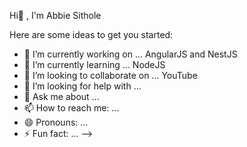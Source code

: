 Hi👋 , I'm Abbie Sithole


Here are some ideas to get you started:

- 🔭 I’m currently working on ... AngularJS and NestJS
- 🌱 I’m currently learning ... NodeJS
- 👯 I’m looking to collaborate on ... YouTube
- 🤔 I’m looking for help with ... 
- 💬 Ask me about ...
- 📫 How to reach me: ...
- 😄 Pronouns: ...
- ⚡ Fun fact: ...
-->
